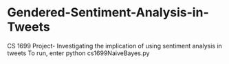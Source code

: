 # Gendered-Sentiment-Analysis-in-Tweets
CS 1699 Project- Investigating the implication of using sentiment analysis in tweets
To run, enter python cs1699NaiveBayes.py

